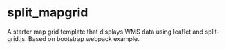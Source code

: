 # split_mapgrid
A starter map grid template that displays WMS data using leaflet and split-grid.js. Based on bootstrap webpack example.
